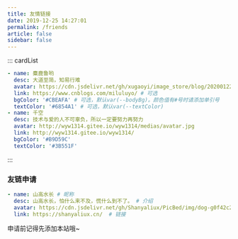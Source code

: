 ```yaml
---
title: 友情链接
date: 2019-12-25 14:27:01
permalink: /friends
article: false
sidebar: false
---
```


<!--
普通卡片列表容器，可用于友情链接、项目推荐、古诗词展示等。
cardList 后面可跟随一个数字表示每行最多显示多少个，选值范围1~4，默认3。在小屏时会根据屏幕宽度减少每行显示数量。
-->
::: cardList
```yaml
- name: 麋鹿鲁哟
  desc: 大道至简，知易行难
  avatar: https://cdn.jsdelivr.net/gh/xugaoyi/image_store/blog/20200122153807.jpg # 可选
  link: https://www.cnblogs.com/miluluyo/ # 可选
  bgColor: '#CBEAFA' # 可选，默认var(--bodyBg)。颜色值有#号时请添加单引号
  textColor: '#6854A1' # 可选，默认var(--textColor)
- name: 千空
  desc: 技术与爱的人不可辜负，所以一定要努力再努力
  avatar: http://wyw1314.gitee.io/wyw1314/medias/avatar.jpg
  link: http://wyw1314.gitee.io/wyw1314/
  bgColor: '#B9D59C'
  textColor: '#3B551F'
```
:::


### 友链申请

<!-- 与我[ 联系 ](/about/#联系)或者 在本页面评论区留言您的友链信息，格式：(点击代码块右上角一键复制) -->


```yaml
- name: 山高水长 # 昵称
  desc: 山高水长，怕什么来不及，慌什么到不了。 # 介绍
  avatar: https://cdn.jsdelivr.net/gh/Shanyaliux/PicBed/img/dog-g0f42c2a10_640%20(1).jpg # 头像
  link: https://shanyaliux.cn/  # 链接
```

申请前记得先添加本站哦~